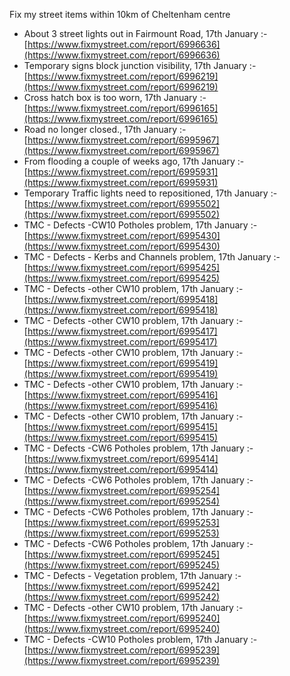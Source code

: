 Fix my street items within 10km of Cheltenham centre

<!-- fix_marker starts -->

- About 3 street lights out in Fairmount Road, 17th January :- [https://www.fixmystreet.com/report/6996636](https://www.fixmystreet.com/report/6996636)
- Temporary signs block junction visibility, 17th January :- [https://www.fixmystreet.com/report/6996219](https://www.fixmystreet.com/report/6996219)
- Cross hatch box is too worn, 17th January :- [https://www.fixmystreet.com/report/6996165](https://www.fixmystreet.com/report/6996165)
- Road no longer closed., 17th January :- [https://www.fixmystreet.com/report/6995967](https://www.fixmystreet.com/report/6995967)
- From flooding a couple of weeks ago, 17th January :- [https://www.fixmystreet.com/report/6995931](https://www.fixmystreet.com/report/6995931)
- Temporary Traffic lights need to repositioned, 17th January :- [https://www.fixmystreet.com/report/6995502](https://www.fixmystreet.com/report/6995502)
- TMC - Defects -CW10 Potholes problem, 17th January :- [https://www.fixmystreet.com/report/6995430](https://www.fixmystreet.com/report/6995430)
- TMC - Defects - Kerbs and Channels problem, 17th January :- [https://www.fixmystreet.com/report/6995425](https://www.fixmystreet.com/report/6995425)
- TMC - Defects -other CW10 problem, 17th January :- [https://www.fixmystreet.com/report/6995418](https://www.fixmystreet.com/report/6995418)
- TMC - Defects -other CW10 problem, 17th January :- [https://www.fixmystreet.com/report/6995417](https://www.fixmystreet.com/report/6995417)
- TMC - Defects -other CW10 problem, 17th January :- [https://www.fixmystreet.com/report/6995419](https://www.fixmystreet.com/report/6995419)
- TMC - Defects -other CW10 problem, 17th January :- [https://www.fixmystreet.com/report/6995416](https://www.fixmystreet.com/report/6995416)
- TMC - Defects -other CW10 problem, 17th January :- [https://www.fixmystreet.com/report/6995415](https://www.fixmystreet.com/report/6995415)
- TMC - Defects -CW6 Potholes  problem, 17th January :- [https://www.fixmystreet.com/report/6995414](https://www.fixmystreet.com/report/6995414)
- TMC - Defects -CW6 Potholes  problem, 17th January :- [https://www.fixmystreet.com/report/6995254](https://www.fixmystreet.com/report/6995254)
- TMC - Defects -CW6 Potholes  problem, 17th January :- [https://www.fixmystreet.com/report/6995253](https://www.fixmystreet.com/report/6995253)
- TMC - Defects -CW6 Potholes  problem, 17th January :- [https://www.fixmystreet.com/report/6995245](https://www.fixmystreet.com/report/6995245)
- TMC - Defects - Vegetation problem, 17th January :- [https://www.fixmystreet.com/report/6995242](https://www.fixmystreet.com/report/6995242)
- TMC - Defects -other CW10 problem, 17th January :- [https://www.fixmystreet.com/report/6995240](https://www.fixmystreet.com/report/6995240)
- TMC - Defects -CW10 Potholes problem, 17th January :- [https://www.fixmystreet.com/report/6995239](https://www.fixmystreet.com/report/6995239)

<!-- fix_marker ends -->